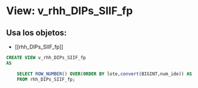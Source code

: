 # View: v_rhh_DIPs_SIIF_fp

## Usa los objetos:
- [[rhh_DIPs_SIIF_fp]]

```sql
CREATE VIEW v_rhh_DIPs_SIIF_fp
AS

    SELECT ROW_NUMBER() OVER(ORDER BY lote,convert(BIGINT,num_ide)) AS Consec, *, '800' AS SubTipo
    FROM rhh_DIPs_SIIF_fp;


```

